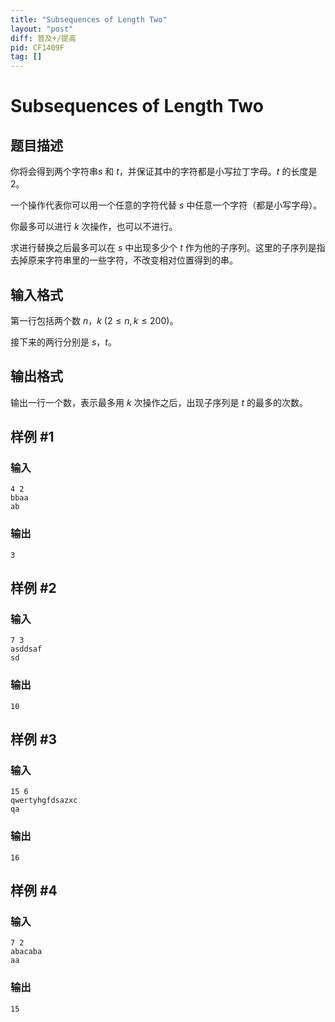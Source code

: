 ```yaml
---
title: "Subsequences of Length Two"
layout: "post"
diff: 普及+/提高
pid: CF1409F
tag: []
---
```


# Subsequences of Length Two

## 题目描述

你将会得到两个字符串$s$ 和 $t$，并保证其中的字符都是小写拉丁字母。$t$ 的长度是 $2$。

一个操作代表你可以用一个任意的字符代替 $s$ 中任意一个字符（都是小写字母）。

你最多可以进行 $k$ 次操作，也可以不进行。

求进行替换之后最多可以在 $s$ 中出现多少个 $t$ 作为他的子序列。这里的子序列是指去掉原来字符串里的一些字符，不改变相对位置得到的串。

## 输入格式

第一行包括两个数 $n$，$k$ ($2\le n,k\le 200$)。

接下来的两行分别是 $s$，$t$。

## 输出格式

输出一行一个数，表示最多用 $k$ 次操作之后，出现子序列是 $t$ 的最多的次数。

## 样例 #1

### 输入

```
4 2
bbaa
ab
```

### 输出

```
3
```

## 样例 #2

### 输入

```
7 3
asddsaf
sd
```

### 输出

```
10
```

## 样例 #3

### 输入

```
15 6
qwertyhgfdsazxc
qa
```

### 输出

```
16
```

## 样例 #4

### 输入

```
7 2
abacaba
aa
```

### 输出

```
15
```

